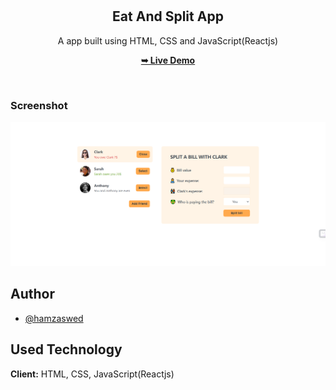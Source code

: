 <div align="center">

  <br />
  <br />

  <h2 align="center">Eat And Split App</h2>

A app built using HTML, CSS and JavaScript(Reactjs)

<a href="https://reactjs-eat-and-split-app.netlify.app/"><strong>➥ Live Demo</strong></a>

</div>

<br />

### Screenshot

![image](./Vite-React.png)

## Author

- [@hamzaswed](https://github.com/hamzaswed)

## Used Technology

**Client:** HTML, CSS, JavaScript(Reactjs)
